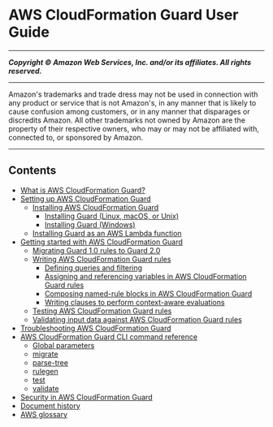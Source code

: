 # AWS CloudFormation Guard User Guide

-----
*****Copyright &copy; Amazon Web Services, Inc. and/or its affiliates. All rights reserved.*****

-----
Amazon's trademarks and trade dress may not be used in 
     connection with any product or service that is not Amazon's, 
     in any manner that is likely to cause confusion among customers, 
     or in any manner that disparages or discredits Amazon. All other 
     trademarks not owned by Amazon are the property of their respective
     owners, who may or may not be affiliated with, connected to, or 
     sponsored by Amazon.

-----
## Contents
+ [What is AWS CloudFormation Guard?](what-is-guard.md)
+ [Setting up AWS CloudFormation Guard](setting-up.md)
   + [Installing AWS CloudFormation Guard](installing-cfn-guard-cli.md)
      + [Installing Guard (Linux, macOS, or Unix)](setting-up-linux.md)
      + [Installing Guard (Windows)](setting-up-windows.md)
   + [Installing Guard as an AWS Lambda function](setting-up-lambda.md)
+ [Getting started with AWS CloudFormation Guard](getting-started.md)
   + [Migrating Guard 1.0 rules to Guard 2.0](migrate-rules.md)
   + [Writing AWS CloudFormation Guard rules](writing-rules.md)
      + [Defining queries and filtering](query-and-filtering.md)
      + [Assigning and referencing variables in AWS CloudFormation Guard rules](variables.md)
      + [Composing named-rule blocks in AWS CloudFormation Guard](named-rule-block-composition.md)
      + [Writing clauses to perform context-aware evaluations](context-aware-evaluations.md)
   + [Testing AWS CloudFormation Guard rules](testing-rules.md)
   + [Validating input data against AWS CloudFormation Guard rules](validating-rules.md)
+ [Troubleshooting AWS CloudFormation Guard](troubleshooting.md)
+ [AWS CloudFormation Guard CLI command reference](cfn-guard-command-reference.md)
   + [Global parameters](cfn-guard-global-parameters.md)
   + [migrate](cfn-guard-migrate.md)
   + [parse-tree](cfn-guard-parse-tree.md)
   + [rulegen](cfn-guard-rulegen.md)
   + [test](cfn-guard-test.md)
   + [validate](cfn-guard-validate.md)
+ [Security in AWS CloudFormation Guard](security.md)
+ [Document history](doc-history.md)
+ [AWS glossary](glossary.md)